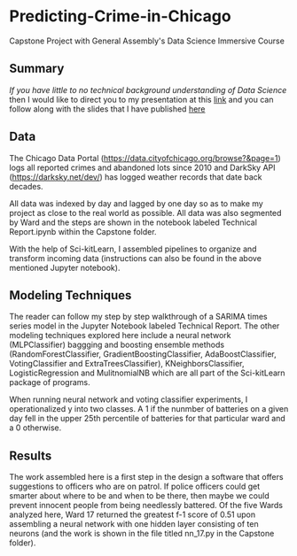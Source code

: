 # Predicting-Crime-in-Chicago
Capstone Project with General Assembly's Data Science Immersive Course

## Summary

_If you have little to no technical background understanding of Data Science_ then I would like to direct you to my presentation at this [link](https://www.youtube.com/watch?v=CkJ9vXZzvGs&t=14s) and you can follow along with the slides that I have published [here](https://docs.google.com/presentation/d/15WWtUiy4eWNHLzmTgsFPvc30j7INQzuPfNzq8Nd2mPo/pub?start=false&loop=true&delayms=3000)


## Data

The Chicago Data Portal (https://data.cityofchicago.org/browse?&page=1) logs all reported crimes and abandoned lots since 2010 and DarkSky API (https://darksky.net/dev/) has logged weather records that date back decades.

All data was indexed by day and lagged by one day so as to make my project as close to the real world as possible. All data was also segmented by Ward and the steps are shown in the notebook labeled Technical Report.ipynb within the Capstone folder.

With the help of Sci-kitLearn, I assembled pipelines to organize and transform incoming data (instructions can also be found in the above mentioned Jupyter notebook).

## Modeling Techniques

The reader can follow my step by step walkthrough of a SARIMA times series model in the Jupyter Notebook labeled Technical Report. The other modeling techniques explored here include a neural network (MLPClassifier) baggging and boosting ensemble methods (RandomForestClassifier, GradientBoostingClassifier, AdaBoostClassifier, VotingClassifier and ExtraTreesClassifier), KNeighborsClassifier, LogisticRegression and MulitnomialNB which are all part of the Sci-kitLearn package of programs.

When running neural network and voting classifier experiments, I operationalized y into two classes. A 1 if the nunmber of batteries on a given day fell in the upper 25th percentile of batteries for that particular ward and a 0 otherwise. 

## Results

The work assembled here is a first step in the design a software that offers suggestions to officers who are on patrol. If police officers could get smarter about where to be and when to be there, then maybe we could prevent innocent people from being needlessly battered. Of the five Wards analyzed here, Ward 17 returned the greatest f-1 score of 0.51 upon assembling a neural network with one hidden layer consisting of ten neurons (and the work is shown in the file titled nn_17.py in the Capstone folder). 
